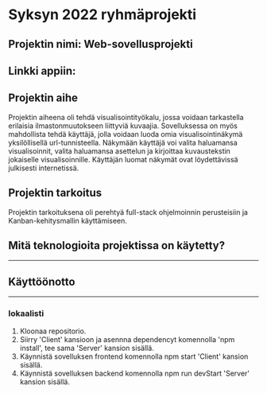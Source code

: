 # Syksyn 2022 ryhmäprojekti

## Projektin nimi: Web-sovellusprojekti

## Linkki appiin: 

## Projektin aihe
Projektin aiheena oli tehdä visualisointityökalu, jossa voidaan tarkastella erilaisia ilmastonmuutokseen liittyviä kuvaajia. Sovelluksessa on myös mahdollista tehdä käyttäjä, jolla voidaan luoda omia visualisointinäkymä yksilöllisellä url-tunnisteella. Näkymään käyttäjä voi valita haluamansa visualisoinnit, valita haluamansa asettelun ja kirjoittaa kuvaustekstin jokaiselle visualisoinnille. Käyttäjän luomat näkymät ovat löydettävissä julkisesti internetissä. 

## Projektin tarkoitus
Projektin tarkoituksena oli perehtyä full-stack ohjelmoinnin perusteisiin ja Kanban-kehitysmallin käyttämiseen.

## Mitä teknologioita projektissa on käytetty?
---

## Käyttöönotto
---
### lokaalisti

1. Kloonaa repositorio.
2. Siirry 'Client' kansioon ja asennna dependencyt komennolla 'npm install', tee sama 'Server' kansion sisällä.
3. Käynnistä sovelluksen frontend komennolla npm start 'Client' kansion sisällä.
4. Käynnistä sovelluksen backend komennolla npm run devStart 'Server' kansion sisällä.
